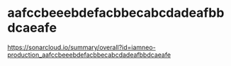 # aafccbeeebdefacbbecabcdadeafbbdcaeafe
https://sonarcloud.io/summary/overall?id=iamneo-production_aafccbeeebdefacbbecabcdadeafbbdcaeafe
